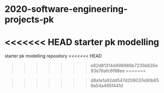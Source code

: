 # 2020-software-engineering-projects-pk
<<<<<<< HEAD
starter pk modelling 
=======
starter pk modelling repository
<<<<<<< HEAD
>>>>>>> e82d81314d498989b7235b835e93e76afc6f88ee
=======

>>>>>>> d8a1e1a92dd547d208037e90b659a54a465f441d
